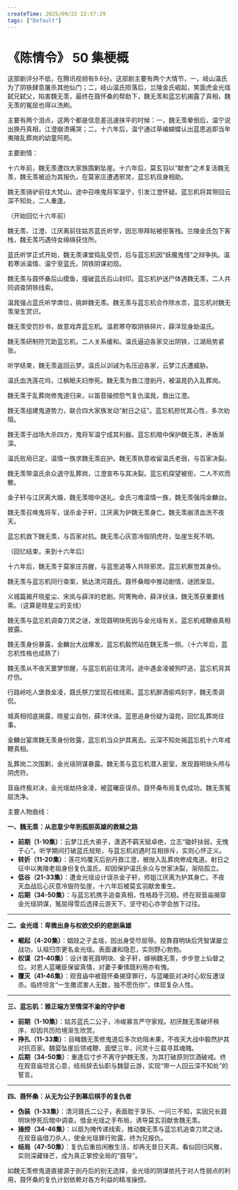 ```yaml
---
createTime: 2025/09/22 22:57:29
tags: ["Default"]
---
```


# 《陈情令》 50 集梗概

这部剧评分不低，在腾讯视频有9.6分。这部剧主要有两个大情节，一，岐山温氏为了阴铁肆意屠杀其他仙门；二，岐山温氏陨落后，兰陵金氏崛起，笑面虎金光瑶弑兄弑父，陷害魏无羡，最终在聂怀桑的帮助下，魏无羡和蓝忘机揭露了真相，魏无羡的冤屈也得以洗刷。

主要有两个泪点，这两个都是信息差迅速抹平的时候：一，魏无羡晕倒后，温宁说出换丹真相，江澄崩溃痛哭；二，十六年后，温宁通过草编蝴蝶认出蓝思追即当年夷陵乱葬岗的幼童阿苑。

主要剧情：

十六年前，魏无羡遭四大家族围剿坠崖。十六年后，莫玄羽以“献舍”之术复活魏无羡，魏无羡被迫为其报仇，在莫家庄遭遇邪灵，蓝忘机现身相助。

魏无羡骑驴前往大梵山，途中召唤鬼将军温宁，引发江澄怀疑。蓝忘机将其带回云深不知处，二人重逢。

（开始回忆十六年前）

魏无羡、江澄、江厌离前往姑苏蓝氏听学，因忘带拜帖被拒客栈。兰陵金氏包下客栈，魏无羡巧遇侍女绵绵获住所。

蓝氏听学正式开始，魏无羡课堂捣乱受罚，后与蓝忘机因“妖魔鬼怪”之辩争执。温若寒派温情、温宁至蓝氏，阴铁阴谋初现。

魏无羡与聂怀桑后山摸鱼，撞破蓝氏后山封印。蓝忘机护送尸体遇魏无羡，二人共同调查阴铁线索。

温晁强占蓝氏听学席位，挑衅魏无羡。魏无羡与蓝忘机合作除水祟，蓝忘机对魏无羡渐生赏识。

魏无羡受罚抄书，故意戏弄蓝忘机。温若寒夺取阴铁碎片，薛洋现身助温氏。

魏无羡研制符咒助蓝忘机，二人关系缓和。温氏逼迫各家交出阴铁，江湖局势紧张。

听学结束，魏无羡返回云梦。温氏以训诫为名压迫各家，云梦江氏遭威胁。

温氏血洗莲花坞，江枫眠夫妇惨死。魏无羡为救江澄剖丹，被温晁扔入乱葬岗。

魏无羡于乱葬岗修鬼道归来，以笛音操控怨气复仇温晁，救出江澄。

魏无羡组建鬼道势力，联合四大家族发动“射日之征”。蓝忘机担忧其心性，多次劝阻。

魏无羡于战场大杀四方，鬼将军温宁成其利器。蓝忘机暗中保护魏无羡，矛盾渐深。

温氏败局已定，温情一族求魏无羡庇护。魏无羡执意收留温氏老弱，与百家决裂。

魏无羡带温氏余众退守乱葬岗，江澄宣布与其决裂。蓝忘机探望被拒，二人不欢而散。

金子轩与江厌离大婚，魏无羡暗中送礼。金氏刁难温情一族，魏无羡强闯金麟台。

魏无羡召唤鬼将军，误杀金子轩，江厌离为护魏无羡身亡。魏无羡崩溃血洗不夜天。

蓝忘机救下魏无羡，与百家对抗。魏无羡心灰意冷毁阴虎符，坠崖生死不明。

（回忆结束，来到十六年后）

十六年后，魏无羡于莫家庄苏醒，与蓝思追等人共除邪灵。蓝忘机察觉其身份。

魏无羡与蓝忘机同行查案，抵达清河聂氏。聂怀桑暗中推动剧情，谜团渐显。

义城篇揭开晓星尘、宋岚与薛洋的悲剧。阿箐殉命，薛洋伏诛，魏无羡获重要线索。（这算是晓星尘的支线）

魏无羡与蓝忘机调查刀灵之谜，发现聂明玦死因与金光瑶有关。蓝忘机戒鞭痕真相披露。

魏无羡身份暴露，金麟台大战爆发。蓝忘机毅然站在魏无羡一侧。（十六年后，蓝忘机性格也成熟了）

魏无羡从不夜天噩梦惊醒，与蓝忘机前往清河。途中遇金凌被狗吓逃，蓝忘机背其疗伤。

行路岭吃人堡救金凌，聂氏祭刀堂现石棺线索。蓝忘机醉酒偷鸡刻字，魏无羡调侃。

城真相彻底揭露，晓星尘自刎，薛洋伏诛。蓝思追身份疑为温苑，回忆乱葬岗往事。

金麟台宴席魏无羡身份败露，蓝忘机当众护其离去。云深不知处揭蓝忘机十六年戒鞭真相。

乱葬岗二次围剿，金光瑶阴谋暴露。魏无羡与蓝忘机潜入密室，发现聂明玦头颅与阴虎符。

音庙终极对决，金光瑶劫持金凌，被蓝曦臣误杀。聂怀桑布局复仇成功，魏无羡冤屈洗净。

主要人物曲线：

**一、魏无羡：从恣意少年到孤胆英雄的救赎之路**

- **前期（1-10集）**：云梦江氏大弟子，潇洒不羁天赋卓绝，立志“锄奸扶弱，无愧于心”。听学期间打破蓝氏规矩，与蓝忘机初遇时互相排斥，实则心怀正义。  
- **转折（11-20集）**：莲花坞覆灭后剖丹救江澄，被抛入乱葬岗修成鬼道。射日之征中以夷陵老祖身份复仇温氏，却因保护温氏余众与世家决裂，渐陷孤立。  
- **低谷（21-33集）**：遭金光瑶设计误杀金子轩，师姐江厌离为护其身亡。不夜天血战后心灰意冷毁符坠崖，十六年后被莫玄羽献舍重生。  
- **后期（34-50集）**：与蓝忘机携手追查真相，性格趋于沉稳。终在观音庙揭穿金光瑶阴谋，冤屈得雪后选择云游天下，坚守初心亦学会放下过往。

---

**二、金光瑶：卑微出身与权欲交织的悲剧枭雄**

- **崛起（4-20集）**：娼妓之子孟瑶，因出身受尽屈辱。投靠聂明玦后凭智谋屡立战功，认祖归宗更名金光瑶。表面谦和隐忍，实则野心勃勃。  
- **权谋（21-40集）**：设计害死聂明玦、金子轩，嫁祸魏无羡，步步登上仙督之位。对恩人蓝曦臣保留真情，对妻子秦愫既利用亦有愧。  
- **覆灭（41-46集）**：观音庙中被聂怀桑揭穿罪行，与蓝曦臣对决时心软反遭误杀。临终坦言“一生撒谎害人无数，独不愿伤你”，体现复杂人性。

---

**三、蓝忘机：雅正端方至情深不渝的守护者**

- **前期（1-10集）**：姑苏蓝氏二公子，冷峻寡言严守家规。初厌魏无羡破坏秩序，却因共历险境渐生欣赏。  
- **挣扎（11-33集）**：目睹魏无羡修鬼道后多次劝阻未果，不夜天大战中毅然护其对抗百家。魏婴坠崖后领戒鞭、面壁三年，问灵十三载寻其魂魄。  
- **后期（34-50集）**：重逢后寸步不离守护魏无羡，为其打破原则饮酒破戒。终在观音庙坦言心意，结局辞去仙职与魏婴云游，实现“带一人回云深不知处”的誓言。

---

**四、聂怀桑：从无为公子到幕后棋手的复仇者**

- **伪装（1-33集）**：清河聂氏二公子，表面耽于享乐、一问三不知，实因兄长聂明玦惨死后暗中调查。借金光瑶之手布局，诱导莫玄羽献舍魏无羡。  
- **操控（34-46集）**：以扇为掩传递线索，推动魏无羡与蓝忘机追查刀灵之谜。在观音庙借刀杀人，使金光瑶罪行败露，终为兄报仇。  
- **结局（47-50集）**：复仇后重拾闲散生活，却再无昔日天真。看似回归风雅，实则深藏锋芒，成为真正掌控全局的“聂导”。

如魏无羡修鬼道直接源于剖丹后的别无选择，金光瑶的阴谋依托于对人性弱点的利用，聂怀桑的复仇计划依赖对各方利益的精准操控。
